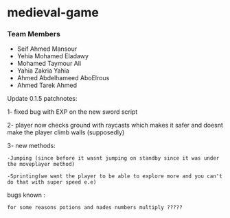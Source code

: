 # medieval-game

### Team Members

- Seif Ahmed Mansour
- Yehia Mohamed Eladawy
- Mohamed Taymour Ali
- Yahia Zakria Yahia
- Ahmed Abdelhameed AboElrous
- Ahmed Tarek Ahmed



Update 0.1.5 patchnotes:


1- fixed bug with EXP on the new sword script

2- player now checks ground with raycasts which makes it safer and doesnt make the player climb walls (supposedly)

3- new methods:

	-Jumping (since before it wasnt jumping on standby since it was under the moveplayer method)
 
	-Sprinting(we want the player to be able to explore more and you can't do that with super speed e.e)

bugs known : 

	for some reasons potions and nades numbers multiply ?????
